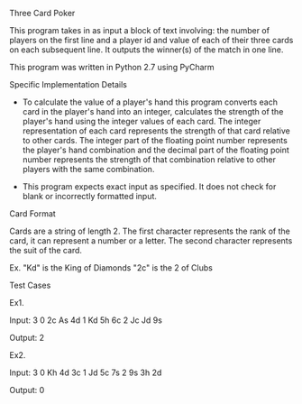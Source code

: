 Three Card Poker

This program takes in as input a block of text involving: the number of players on the first line and a player id and value of each of their three cards on each subsequent line. It outputs the winner(s) of the match in one line.

This program was written in Python 2.7 using PyCharm

Specific Implementation Details

- To calculate the value of a player's hand this program converts each card in the player's hand into an integer, calculates the strength of the player's hand using the integer values of each card. The integer representation of each card represents the strength of that card relative to other cards. The integer part of the floating point number represents the player's hand combination and the decimal part of the floating point number represents the strength of that combination relative to other players with the same combination.

- This program expects exact input as specified. It does not check for blank or incorrectly formatted input.

Card Format

Cards are a string of length 2. The first character represents the rank of the card, it can represent a number or a letter. The second character represents the suit of the card.

Ex. "Kd" is the King of Diamonds
      "2c" is the 2 of Clubs
      
Test Cases

Ex1.

Input:
3
0 2c As 4d
1 Kd 5h 6c
2 Jc Jd 9s

Output:
2

Ex2.

Input:
3
0 Kh 4d 3c
1 Jd 5c 7s
2 9s 3h 2d

Output:
0
